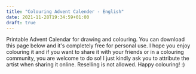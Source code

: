 ```yaml
---
title: "Colouring Advent Calender - English"
date: 2021-11-28T19:34:59+01:00
draft: true
---
```

Printable Advent Calendar for drawing and colouring. You can download this page below and it's completely free for personal use. I hope you enjoy colouring it and if you want to share it with your friends or in a colouring community, you are welcome to do so! I just kindly ask you to attribute the artist when sharing it online. Reselling is not allowed. Happy colouring! :)